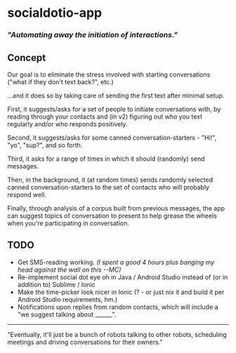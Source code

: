 # socialdotio-app

### *"Automating away the initiation of interactions."* ###

## Concept ##

Our goal is to eliminate the stress involved with starting conversations ("what if they don't text back?", etc.)

...and it does so by taking care of sending the first text after minimal setup.

First, it suggests/asks for a set of people to initiate conversations with,
by reading through your contacts and (in v2) figuring out who you text regularly and/or who responds positively.

Second, it suggests/asks for some canned conversation-starters - "Hi!", "yo", "sup?", and so forth.

Third, it asks for a range of times in which it should (randomly) send messages.

Then, in the background, it (at random times) sends randomly selected canned conversation-starters to 
the set of contacts who will probably respond well.

Finally, through analysis of a corpus built from previous messages, the app can suggest topics of conversation 
to present to help grease the wheels when you're participating in conversation.

## TODO ##

+ Get SMS-reading working. *(I spent a good 4 hours plus banging my head against the wall on this --MC)*
+ Re-implement social dot eye oh in Java / Android Studio instead of (or in addition to) Sublime / Ionic
+ Make the time-picker look nicer in Ionic (? - or just nix it and build it per Android Studio requirements, hm.)
+ Notifications upon replies from random contacts, which will include a "we suggest talking about ______".

----------

"Eventually, it'll just be a bunch of robots talking to other robots, 
scheduling meetings and driving conversations for their owners."
